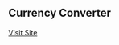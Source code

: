 ## Currency Converter

 <a href="https://currency-converter-dun-xi.vercel.app" rel="noreferrer noopener" target="_blank"> Visit Site </a>
